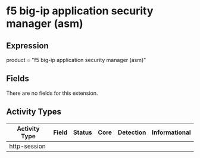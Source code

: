 f5 big-ip application security manager (asm)
============================================

Expression
----------

product = "f5 big-ip application security manager (asm)"

Fields
------

There are no fields for this extension.

Activity Types
--------------

| Activity Type | Field | Status | Core | Detection | Informational |
| ------------- | ----- | ------ | ---- | --------- | ------------- |
| http-session  |       |        |      |           |               |

